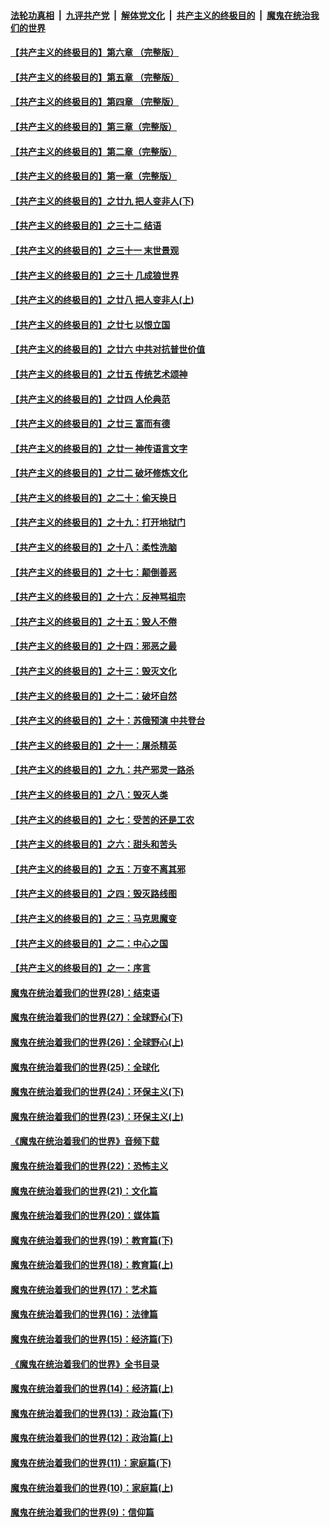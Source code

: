 ####  [法轮功真相](../../../../basic/blob/master/README.md?t=02180602) &nbsp;|&nbsp; [九评共产党](../../../../9ping.md/blob/master/README.md?t=02180602) &nbsp;|&nbsp; [解体党文化](../../../../jtdwh.md/blob/master/README.md?t=02180602)  &nbsp;|&nbsp; [共产主义的终极目的](../../../../gczydzjmd.md/blob/master/README.md?t=02180602) &nbsp;|&nbsp; [魔鬼在统治我们的世界](../../../../mgztzwmdsj.md/blob/master/README.md?t=02180602) 

#### [【共产主义的终极目的】第六章 （完整版）](../pages/nsc422/n11428913.md?t=02180602) 

#### [【共产主义的终极目的】第五章 （完整版）](../pages/nsc422/n11428912.md?t=02180602) 

#### [【共产主义的终极目的】第四章 （完整版）](../pages/nsc422/n11428907.md?t=02180602) 

#### [【共产主义的终极目的】第三章（完整版）](../pages/nsc422/n11428848.md?t=02180602) 

#### [【共产主义的终极目的】第二章（完整版）](../pages/nsc422/n11428831.md?t=02180602) 

#### [【共产主义的终极目的】第一章（完整版）](../pages/nsc422/n11417651.md?t=02180602) 

#### [【共产主义的终极目的】之廿九 把人变非人(下)](../pages/nsc422/n11344140.md?t=02180602) 

#### [【共产主义的终极目的】之三十二 结语](../pages/nsc422/n11360535.md?t=02180602) 

#### [【共产主义的终极目的】之三十一 末世景观](../pages/nsc422/n11351129.md?t=02180602) 

#### [【共产主义的终极目的】之三十 几成狼世界](../pages/nsc422/n11348280.md?t=02180602) 

#### [【共产主义的终极目的】之廿八 把人变非人(上)](../pages/nsc422/n11340492.md?t=02180602) 

#### [【共产主义的终极目的】之廿七 以恨立国](../pages/nsc422/n11336944.md?t=02180602) 

#### [【共产主义的终极目的】之廿六 中共对抗普世价值](../pages/nsc422/n11324785.md?t=02180602) 

#### [【共产主义的终极目的】之廿五 传统艺术颂神](../pages/nsc422/n11296396.md?t=02180602) 

#### [【共产主义的终极目的】之廿四 人伦典范](../pages/nsc422/n11296397.md?t=02180602) 

#### [【共产主义的终极目的】之廿三 富而有德](../pages/nsc422/n11283598.md?t=02180602) 

#### [【共产主义的终极目的】之廿一 神传语言文字](../pages/nsc422/n11263265.md?t=02180602) 

#### [【共产主义的终极目的】之廿二 破坏修炼文化](../pages/nsc422/n11245728.md?t=02180602) 

#### [【共产主义的终极目的】之二十：偷天换日](../pages/nsc422/n11238846.md?t=02180602) 

#### [【共产主义的终极目的】之十九：打开地狱门](../pages/nsc422/n11206376.md?t=02180602) 

#### [【共产主义的终极目的】之十八：柔性洗脑](../pages/nsc422/n11199994.md?t=02180602) 

#### [【共产主义的终极目的】之十七：颠倒善恶](../pages/nsc422/n11179782.md?t=02180602) 

#### [【共产主义的终极目的】之十六：反神骂祖宗](../pages/nsc422/n11166798.md?t=02180602) 

#### [【共产主义的终极目的】之十五：毁人不倦](../pages/nsc422/n11166792.md?t=02180602) 

#### [【共产主义的终极目的】之十四：邪恶之最](../pages/nsc422/n11150249.md?t=02180602) 

#### [【共产主义的终极目的】之十三：毁灭文化](../pages/nsc422/n11135227.md?t=02180602) 

#### [【共产主义的终极目的】之十二：破坏自然](../pages/nsc422/n11135214.md?t=02180602) 

#### [【共产主义的终极目的】之十：苏俄预演 中共登台](../pages/nsc422/n11118424.md?t=02180602) 

#### [【共产主义的终极目的】之十一：屠杀精英](../pages/nsc422/n11118442.md?t=02180602) 

#### [【共产主义的终极目的】之九：共产邪灵一路杀](../pages/nsc422/n11114139.md?t=02180602) 

#### [【共产主义的终极目的】之八：毁灭人类](../pages/nsc422/n11108503.md?t=02180602) 

#### [【共产主义的终极目的】之七：受苦的还是工农](../pages/nsc422/n11101809.md?t=02180602) 

#### [【共产主义的终极目的】之六：甜头和苦头](../pages/nsc422/n11096971.md?t=02180602) 

#### [【共产主义的终极目的】之五：万变不离其邪](../pages/nsc422/n11091285.md?t=02180602) 

#### [【共产主义的终极目的】之四：毁灭路线图](../pages/nsc422/n11086284.md?t=02180602) 

#### [【共产主义的终极目的】之三：马克思魔变](../pages/nsc422/n11061941.md?t=02180602) 

#### [【共产主义的终极目的】之二：中心之国](../pages/nsc422/n11047728.md?t=02180602) 

#### [【共产主义的终极目的】之一：序言](../pages/nsc422/n11086077.md?t=02180602) 

#### [魔鬼在统治着我们的世界(28)：结束语](../pages/nsc422/n10936246.md?t=02180602) 

#### [魔鬼在统治着我们的世界(27)：全球野心(下)](../pages/nsc422/n10928319.md?t=02180602) 

#### [魔鬼在统治着我们的世界(26)：全球野心(上)](../pages/nsc422/n10900318.md?t=02180602) 

#### [魔鬼在统治着我们的世界(25)：全球化](../pages/nsc422/n10788205.md?t=02180602) 

#### [魔鬼在统治着我们的世界(24)：环保主义(下)](../pages/nsc422/n10695307.md?t=02180602) 

#### [魔鬼在统治着我们的世界(23)：环保主义(上)](../pages/nsc422/n10688613.md?t=02180602) 

#### [《魔鬼在统治着我们的世界》音频下载](../pages/nsc422/n10635553.md?t=02180602) 

#### [魔鬼在统治着我们的世界(22)：恐怖主义](../pages/nsc422/n10614727.md?t=02180602) 

#### [魔鬼在统治着我们的世界(21)：文化篇](../pages/nsc422/n10597706.md?t=02180602) 

#### [魔鬼在统治着我们的世界(20)：媒体篇](../pages/nsc422/n10586579.md?t=02180602) 

#### [魔鬼在统治着我们的世界(19)：教育篇(下)](../pages/nsc422/n10564808.md?t=02180602) 

#### [魔鬼在统治着我们的世界(18)：教育篇(上)](../pages/nsc422/n10526970.md?t=02180602) 

#### [魔鬼在统治着我们的世界(17)：艺术篇](../pages/nsc422/n10499093.md?t=02180602) 

#### [魔鬼在统治着我们的世界(16)：法律篇](../pages/nsc422/n10485969.md?t=02180602) 

#### [魔鬼在统治着我们的世界(15)：经济篇(下)](../pages/nsc422/n10469975.md?t=02180602) 

#### [《魔鬼在统治着我们的世界》全书目录](../pages/nsc422/n10464261.md?t=02180602) 

#### [魔鬼在统治着我们的世界(14)：经济篇(上)](../pages/nsc422/n10457370.md?t=02180602) 

#### [魔鬼在统治着我们的世界(13)：政治篇(下)](../pages/nsc422/n10448270.md?t=02180602) 

#### [魔鬼在统治着我们的世界(12)：政治篇(上)](../pages/nsc422/n10444576.md?t=02180602) 

#### [魔鬼在统治着我们的世界(11)：家庭篇(下)](../pages/nsc422/n10440961.md?t=02180602) 

#### [魔鬼在统治着我们的世界(10)：家庭篇(上)](../pages/nsc422/n10435448.md?t=02180602) 

#### [魔鬼在统治着我们的世界(9)：信仰篇](../pages/nsc422/n10432159.md?t=02180602) 

